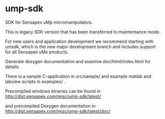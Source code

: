 # ump-sdk
SDK for Sensapex uMp micromanipulators.

This is legacy SDK version that has been transferred to maintentance mode.

For new users and application development we recommend starting with umsdk, which is the new major development branch and includes support for all Sensapex uMx products.

Generate doxygen documentation and examine doc/html/index.html for details.

There is a sample C-application in src/sample/ and example matlab and labview scripts in examples/ .

Precompiled windows binaries can be found in
http://dist.sensapex.com/misc/ump-sdk/latest/

and precompiled Doxygen documentation in
http://dist.sensapex.com/misc/ump-sdk/latest/doc/

